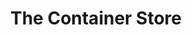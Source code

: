 ---
title: "The Container Store"
url: /chicago/the-container-store-north-clybourn-avenue/
shop: Haushaltsartikel
---